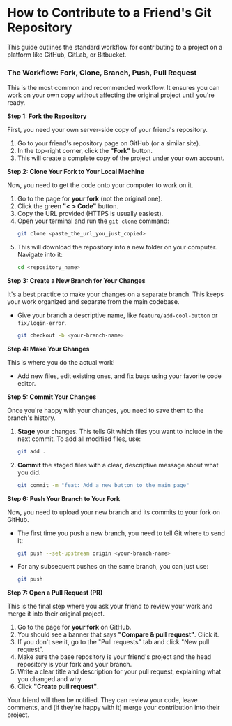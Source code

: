 # How to Contribute to a Friend's Git Repository

This guide outlines the standard workflow for contributing to a project on a platform like GitHub, GitLab, or Bitbucket.

### The Workflow: Fork, Clone, Branch, Push, Pull Request

This is the most common and recommended workflow. It ensures you can work on your own copy without affecting the original project until you're ready.

**Step 1: Fork the Repository**

First, you need your own server-side copy of your friend's repository.

1.  Go to your friend's repository page on GitHub (or a similar site).
2.  In the top-right corner, click the **"Fork"** button.
3.  This will create a complete copy of the project under your own account.

**Step 2: Clone Your Fork to Your Local Machine**

Now, you need to get the code onto your computer to work on it.

1.  Go to the page for **your fork** (not the original one).
2.  Click the green **"< > Code"** button.
3.  Copy the URL provided (HTTPS is usually easiest).
4.  Open your terminal and run the `git clone` command:
    ```bash
    git clone <paste_the_url_you_just_copied>
    ```
5.  This will download the repository into a new folder on your computer. Navigate into it:
    ```bash
    cd <repository_name>
    ```

**Step 3: Create a New Branch for Your Changes**

It's a best practice to make your changes on a separate branch. This keeps your work organized and separate from the main codebase.

*   Give your branch a descriptive name, like `feature/add-cool-button` or `fix/login-error`.
    ```bash
    git checkout -b <your-branch-name>
    ```

**Step 4: Make Your Changes**

This is where you do the actual work!

*   Add new files, edit existing ones, and fix bugs using your favorite code editor.

**Step 5: Commit Your Changes**

Once you're happy with your changes, you need to save them to the branch's history.

1.  **Stage** your changes. This tells Git which files you want to include in the next commit. To add all modified files, use:
    ```bash
    git add .
    ```
2.  **Commit** the staged files with a clear, descriptive message about what you did.
    ```bash
    git commit -m "feat: Add a new button to the main page"
    ```

**Step 6: Push Your Branch to Your Fork**

Now, you need to upload your new branch and its commits to your fork on GitHub.

*   The first time you push a new branch, you need to tell Git where to send it:
    ```bash
    git push --set-upstream origin <your-branch-name>
    ```
*   For any subsequent pushes on the same branch, you can just use:
    ```bash
    git push
    ```

**Step 7: Open a Pull Request (PR)**

This is the final step where you ask your friend to review your work and merge it into their original project.

1.  Go to the page for **your fork** on GitHub.
2.  You should see a banner that says **"Compare & pull request"**. Click it.
3.  If you don't see it, go to the "Pull requests" tab and click "New pull request".
4.  Make sure the base repository is your friend's project and the head repository is your fork and your branch.
5.  Write a clear title and description for your pull request, explaining what you changed and why.
6.  Click **"Create pull request"**.

Your friend will then be notified. They can review your code, leave comments, and (if they're happy with it) merge your contribution into their project.
